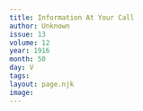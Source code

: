 ```yaml
---
title: Information At Your Call
author: Unknown
issue: 13
volume: 12
year: 1916
month: 50
day: V
tags:
layout: page.njk
image:
---
```



